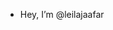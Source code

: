 - Hey, I’m @leilajaafar

<!---
leilajaafar/leilajaafar is a ✨ special ✨ repository because its `README.md` (this file) appears on your GitHub profile.
You can click the Preview link to take a look at your changes.
--->
